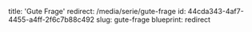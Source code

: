title: 'Gute Frage'
redirect: /media/serie/gute-frage
id: 44cda343-4af7-4455-a4ff-2f6c7b88c492
slug: gute-frage
blueprint: redirect
